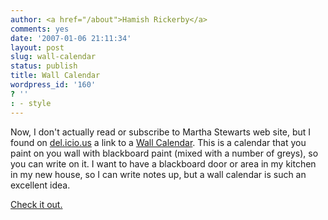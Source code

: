 ```yaml
---
author: <a href="/about">Hamish Rickerby</a>
comments: yes
date: '2007-01-06 21:11:34'
layout: post
slug: wall-calendar
status: publish
title: Wall Calendar
wordpress_id: '160'
? ''
: - style
---
```


Now, I don't actually read or subscribe to Martha Stewarts web site, but I found on <a href="http://del.icio.us">del.icio.us</a> a link to a <a href="http://www.marthastewart.com/page.jhtml?type=content&amp;id=channel5540059&amp;rsc=010107_hpdl1_C&amp;xsc=SC4756">Wall Calendar</a>.  This is a calendar that you paint on you wall with blackboard paint (mixed with a number of greys), so you can write on it.  I want to have a blackboard door or area in my kitchen in my new house, so I can write notes up, but a wall calendar is such an excellent idea.

<a href="http://www.marthastewart.com/page.jhtml?type=content&amp;id=channel5540059&amp;rsc=010107_hpdl1_C&amp;xsc=SC4756">Check it out.</a>

 